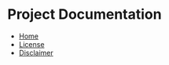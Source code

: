 # Project Documentation

- [Home](./README.md)
- [License](./LICENSE)
- [Disclaimer](./docs/Disclaimer_en.md)

